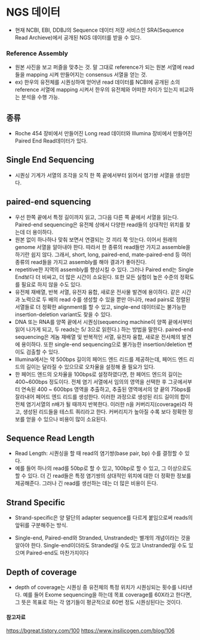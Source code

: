 



# NGS 데이터
-  현재 NCBI, EBI, DDBJ의 Sequence 데이터 저장 서비스인 SRA(Sequence Read Archieve)에서 공개된 NGS 데이터를 받을 수 있다. 


### Reference Assembly 
- 원본 사진을 보고 퍼즐을 맞추는 것. 말 그대로 reference가 되는 원본 서열에 read들을 mapping 시켜 만들어지는 consensus 서열을 얻는 것. 
- ex) 한우의 유전체를 시퀀싱하여 얻어낸 read 데이터를 NCBI에 공개된 소의 reference 서열에 mapping 시켜서 한우의 유전체와 어떠한 차이가 있는지 비교하는 분석을 수행 가능. 



## 종류
-  Roche 454 장비에서 만들어진 Long read 데이터와 Illumina 장비에서 만들어진 Paired End Read데이터가 있다.



##  Single End Sequencing
- 시퀀싱 기계가 서열의 조각을 오직 한 쪽 끝에서부터 읽어서 염기쌍 서열을 생성한다.


## paired-end squencing
- 우선 한쪽 끝에서 특정 길이까지 읽고, 그다음 다른 쪽 끝에서 서열을 읽는다. Paired-end sequencing은 유전체 상에서 다양한 read들의 상대적인 위치를 찾는데 더 용이하다.
- 원본 없이 하나하나 맞춰 보면서 연결되는 것 끼리 쭉 잇는다. 이어서 원래의 genome 서열을 알아내야 한다. 따라서 한 종류의 read들만 가지고 assemble을 하기란 쉽지 않다. 그래서, short, long, paired-end, mate-paired-end 등 여러 종류의 read들을 가지고 assembly를 해야 결과가 좋아진다. 
- repetitive한 지역의 assembly를 향상시킬 수 있다. 그러나 Paired end는 Single End보다 더 비싸고, 더 많은 시간이 소요된다. 또한 모든 실험이 높은 수준의 정확도를 필요로 하지 않을 수도 있다. 
- 유전체 재배열, 반복 서열, 유전자 융합, 새로운 전사물 발견에 용이하다. 같은 시간과 노력으로 두 배의 read 수를 생성할 수 있을 뿐만 아니라, read pairs로 정렬된 서열들로 더 정확한 alignment를 할 수 있고, single-end 데이터로는 불가능한 insertion-deletion variant도 찾을 수 있다.
- DNA 또는 RNA를 양쪽 끝에서 시퀀싱(sequencing machine이 양쪽 끝에서부터 읽어 나가게 되고, 두 reads는 5/ 3으로 읽힌다.) 하는 방법을 말한다. paired-end sequencing은 게놈 재배열 및 반복적인 서열, 유전자 융합, 새로운 전사체의 발견에 용이하다. 또한 single-end sequencing으로 불가능한 insertion/deletion 변이도 검출할 수 있다.
- Illumina에서는 약 500bps 길이의 페어드 엔드 리드를 제공하는데, 페어드 엔드 리드의 길이는 달라질 수 있으므로 오차율을 설정해 줄 필요가 있다. 
- 한 페어드 엔드의 오차율을 100bps로 설정하였다면, 한 페어드 엔드의 길이는 400~600bps 정도이다. 전체 염기 서열에서 임의의 영역을 선택한 후 그곳에서부터 연속된 400 ~ 600bps 영역을 추출하고, 추출된 영역에서의 양 끝의 75bps를 잘라내어 페어드 엔드 리드를 생성한다. 이러한 과정으로 생성된 리드 길이의 합이 전체 염기서열의 n배가 될 때까지 반복한다. 이러한 n을 커버리지(coverage)라 하고, 생성된 리드들을 테스트 쿼리라고 한다. 커버리지가 높아질 수록 보다 정확한 정보를 얻을 수 있으나 비용이 많이 소요된다.



## Sequence Read Length 
- Read Length: 시퀀싱을 할 때 read의 염기쌍(base pair, bp) 수를 결정할 수 있다. 
- 예를 들어 하나의 read를 50bp로 할 수 있고, 100bp로 할 수 있고, 그 이상으로도 할 수 있다. 더 긴 read들은 특정 염기쌍의 상대적인 위치에 대한 더 정확한 정보를 제공해준다. 그러나 긴 read를 생선하는 데는 더 많은 비용이 든다. 


## Strand Specific
- Strand-specific은 양 말단의 adapter sequence를 다르게 붙임으로써 reads의 앞뒤를 구분해주는 방식. 

- Single-end, Paired-end와 Stranded, Unstranded는 별개의 개념이라는 것을 알아야 한다. Single-end이더라도 Stranded일 수도 있고 Unstranded일 수도 있으며 Paired-end도 마찬가지이다

## Depth of coverage 
- depth of coverage는 시퀀싱 중 유전체의 특정 위치가 시퀀싱되는 횟수를 나타낸다. 예를 들어 Exome sequencing을 하는데 목표 coverage를 60X라고 한다면, 그 뜻은 목표로 하는 각 염기들이 평균적으로 60번 정도 시퀀싱된다는 것이다. 



#### 참고자료 
https://bgreat.tistory.com/100
https://www.insilicogen.com/blog/106
